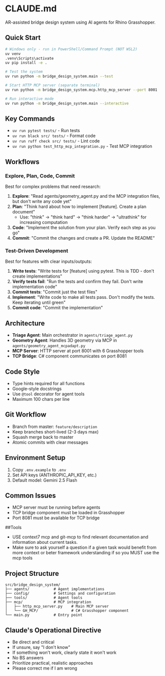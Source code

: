 # CLAUDE.md

AR-assisted bridge design system using AI agents for Rhino Grasshopper.

## Quick Start
```bash
# Windows only - run in PowerShell/Command Prompt (NOT WSL2)
uv venv
.venv\Scripts\activate
uv pip install -e .

# Test the system
uv run python -m bridge_design_system.main --test

# Start HTTP MCP server (separate terminal)
uv run python -m bridge_design_system.mcp.http_mcp_server --port 8001

# Run interactive mode
uv run python -m bridge_design_system.main --interactive
```

## Key Commands
- `uv run pytest tests/` - Run tests
- `uv run black src/ tests/` - Format code
- `uv run ruff check src/ tests/` - Lint code
- `uv run python test_http_mcp_integration.py` - Test MCP integration

## Workflows

### Explore, Plan, Code, Commit
Best for complex problems that need research:

1. **Explore**: "Read agents/geometry_agent.py and the MCP integration files, but don't write any code yet"
2. **Plan**: "Think hard about how to implement [feature]. Create a plan document"
   - Use: "think" → "think hard" → "think harder" → "ultrathink" for increasing computation
3. **Code**: "Implement the solution from your plan. Verify each step as you go"
4. **Commit**: "Commit the changes and create a PR. Update the README"

### Test-Driven Development
Best for features with clear inputs/outputs:

1. **Write tests**: "Write tests for [feature] using pytest. This is TDD - don't create implementations"
2. **Verify tests fail**: "Run the tests and confirm they fail. Don't write implementation code"
3. **Commit tests**: "Commit just the test files"
4. **Implement**: "Write code to make all tests pass. Don't modify the tests. Keep iterating until green"
5. **Commit code**: "Commit the implementation"

## Architecture
- **Triage Agent**: Main orchestrator in `agents/triage_agent.py`
- **Geometry Agent**: Handles 3D geometry via MCP in `agents/geometry_agent_mcpadapt.py`
- **MCP Server**: HTTP server at port 8001 with 6 Grasshopper tools
- **TCP Bridge**: C# component communicates on port 8081

## Code Style
- Type hints required for all functions
- Google-style docstrings
- Use `@tool` decorator for agent tools
- Maximum 100 chars per line

## Git Workflow
- Branch from master: `feature/description`
- Keep branches short-lived (2-3 days max)
- Squash merge back to master
- Atomic commits with clear messages

## Environment Setup
1. Copy `.env.example` to `.env`
2. Set API keys (ANTHROPIC_API_KEY, etc.)
3. Default model: Gemini 2.5 Flash

## Common Issues
- MCP server must be running before agents
- TCP bridge component must be loaded in Grasshopper
- Port 8081 must be available for TCP bridge

##Tools
- USE context7 mcp and git-mcp to find relevant documentation and information about current tasks.
- Make sure to ask yourself a question if a given task would benefit from more context or beter framework understanding if so you MUST use the mcp tools

## Project Structure
```
src/bridge_design_system/
├── agents/           # Agent implementations
├── config/           # Settings and configuration
├── tools/            # Agent tools
├── mcp/              # MCP integration
│   ├── http_mcp_server.py    # Main MCP server
│   └── GH_MCP/               # C# Grasshopper component
└── main.py           # Entry point
```

## Claude's Operational Directive
- Be direct and critical
- If unsure, say "I don't know"
- If something won't work, clearly state it won't work
- No BS answers
- Prioritize practical, realistic approaches
- Please correct me if I am wrong